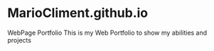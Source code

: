 # MarioCliment.github.io
WebPage Portfolio
This is my Web Portfolio to show my abilities and projects
